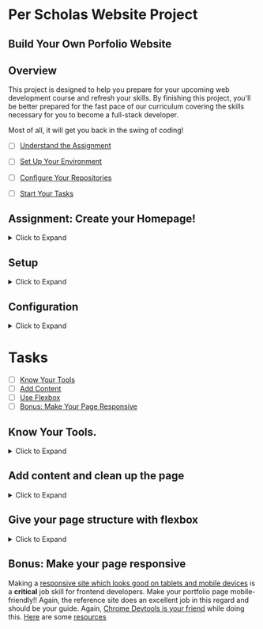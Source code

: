 # Per Scholas Website Project
## Build Your Own Porfolio Website


## Overview
This project is designed to help you prepare for your upcoming web development course and refresh your skills. By finishing this project, you'll be better prepared for the fast pace of our curriculum covering the skills necessary for you to become a full-stack developer. 

Most of all, it will get you back in the swing of coding!

- [ ] [Understand the Assignment](#assignment-create-your-homepage)
- [ ] [Set Up Your Environment](#setup)
- [ ] [Configure Your Repositories](#configuration)
- [ ] [Start Your Tasks](#tasks)


## Assignment: Create your Homepage! 
<details>
<summary> Click to Expand </summary>

A homepage is a great professional asset for any software developer, and for anyone working in tech. You are going to create a [static webpage](https://developer.mozilla.org/en-US/docs/Learn/Common_questions/Pages_sites_servers_and_search_engines#web_page) as your own homepage using HTML and CSS.

This site can be a part of your professional portfolio and a great asset in developing your career.

You will be evaluated in the following fashion:

1. [Setup](#setup) and [Configuration.](#configuration) **It is normal for setting up a development environment to take time and effort.** When you start your job, they'll expect you to take at least a day to get set up! So, give yourself time to do this. Be patient. It counts for **30%** of your assignment grade!

2. [Add content and clean up the page.](#add-content-and-clean-up-the-page) This is work to get you going. It counts for **20%** of your assignment grade.

3. [Give your page structure with flexbox!](#give-your-page-structure-with-flexbox) This is **50%** of your assignment grade.

4. [Bonus! Make your page responsive!](#bonus-make-your-page-responsive) so it looks good on a mobile device. Use the reference site as an example of how your page should look. This is an extra **20%**!

## About the Project

In this project, you will develop your own portfolio website.

As an example, we are going to follow the basic page structure on the homepage of software engineer [Brittany Chiang](https://brittanychiang.com), inspired by these [sites found on this list of portfolio pages](https://uxdesign.cc/sixteen-sick-portfolios-4159b3e2c235)

The index.html page in this repository (a collection of files hosted here on Github) contains the skeleton of your site. You will also define your own CSS classes to stylize your website. We are using the [BEM CSS Methodology](https://en.bem.info/methodology/quick-start/), which is an industry-standard method for organizing your CSS.

>Note from the Instructor: You should constantly be googling new terms/concepts during class, or, be writing them down to ask about and/or google later!

The page design for this homepage project has several key elements:

>
1. A Navigation bar
2. A Center Column with:
    * A [Hero](https://toolset.com/course-lesson/creating-a-hero-section/) section
    * Content sections "below the fold".
3. A left column with a sidebar.
4. A right column with a sidebar.

Note how all the critical information on this page is **above the fold** which means that everything on the site loads without having to scroll down the page. 

>Note from the Instructor: "Above the fold" page load time and performance are critical issues when developing real-world web apps with React.js or any other tool.**

For now we are focusing on simple page layout and design and don't have to worry about performance but it's good to start thinking about these things. 

**In this assignment you'll be working with [CSS Flexbox](https://css-tricks.com/snippets/css/a-guide-to-flexbox/), to bring this page to life and give it structure!**
</details>

## Setup
<details>
<summary>Click to Expand</summary>
You will need the following things:

1. A programming text editor. I highly recommend [installing Visual Studio Code](https://code.visualstudio.com), as a popular text editor leveraged both among industry teams and in the course.

2. A web browser. I highly recommend using [Google Chrome](https://www.google.com/chrome/). Chrome and Chrome Devtools (part of the [web browser](https://en.wikipedia.org/wiki/Web_browser)) are industry standards for frontend development and we'll be using them in the course.

3. A [Github account](https://github.com/). You will be submitting your pre-work by submitting a link to a github repository containing your work..

**Click on the links above for installation/setup instructions for all operating systems.**
</details>

## Configuration
<details>
<summary>Click to Expand</summary>
1. [Fork](https://docs.github.com/en/get-started/quickstart/fork-a-repo) this repository so that you have a main copy of this set of files under your own Github account.
2. Use [`git clone`](https://www.atlassian.com/git/tutorials/setting-up-a-repository/git-clone) to make a copy of your own forked repository (from your Github account) to your local directory (on your device)

3. [Open up](https://docs.microsoft.com/en-us/visualstudio/ide/develop-code-in-visual-studio-without-projects-or-solutions?view=vs-2019) the local copy of this repository using Visual Studio Code. Rename the "Per-Scholas-React-Course" to "Per-Scholas-React-Course-{your full name here without spaces in [CamelCase](https://en.wikipedia.org/wiki/Camel_case)}" as a local directory to contain your final README.md file and other files.

4. [Set up Visual Studio Code with Github](https://code.visualstudio.com/docs/editor/github)

5. [Save and push changes](https://www.atlassian.com/git/tutorials/saving-changes) to your own Github account

6. Install the Visual Studio Code [Liveserver extension](https://marketplace.visualstudio.com/items?itemName=ritwickdey.LiveServer). You will use this to host your website as you work.
<img width="1919" alt="vs-code-liveserver" src="https://user-images.githubusercontent.com/4441280/123363003-46a3f580-d537-11eb-8bd0-1520f30410ff.png">

7. Ensure the [`index.html`](index.html) and [`styles.css`](index.html) files from this project are included in your forked copy on your own github repository.
</details>

# Tasks

- [ ] [Know Your Tools](https://github.com/Per-Scholas-Org/WebsiteProject/#know-your-tools)
- [ ] [Add Content](https://github.com/Per-Scholas-Org/WebsiteProject/#add-content-and-clean-up-the-page)
- [ ] [Use Flexbox](https://github.com/Per-Scholas-Org/WebsiteProject/#give-your-page-structure-with-flexbox)
- [ ] [Bonus: Make Your Page Responsive](https://github.com/Per-Scholas-Org/WebsiteProject/#bonus-make-your-page-responsive)

## Know Your Tools.
<details>
<summary>Click to Expand</summary>

1. [Review how to open Chrome Devtools](https://developer.chrome.com/docs/devtools/open/).
2. [See how you can use Chrome Devtools to view and change your CSS!!](https://developer.chrome.com/docs/devtools/css/). **You should be doing this as you work** - it's a LOT faster than making changes in your text editor. Prototype the changes using Devtools, then add them in your text editor!
</details>

## Add content and clean up the page
<details>
<summary>Click to Expand</summary>

1. Replace all of the sample text with your own words and about yourself. **This doesn't have to be perfect -- just be sure there are no spelling or grammar errors**. 

2. Use a [web-safe font](https://blog.hubspot.com/website/web-safe-html-css-fonts) for section headings **and** section paragraphs (the main content/text of each section). 

**There is an example of this in the styles.css file for the assignment**.

3. Make the "Get in Touch" `<a>` tag (also called a link or href) a [mailto](https://developer.mozilla.org/en-US/docs/Web/HTML/Element/a#attr-href) link so that people can email you! If you're not comfortable using your real email address, just use a made-up email address like "test123@test123.com".

4. Make the background color of your main content section (the center column) different from the side columns.

5. Remove the numbers ("1", "2", etc) from the ordered list in your header nav section. [See here](https://stackoverflow.com/questions/40670124/how-do-i-remove-the-numbers-in-ol/40670629). **FYI the "header nav section" is the small menu in the header reading "About, Experience".**

6. Make the header nav section links [relative links](https://developer.mozilla.org/en-US/docs/Learn/HTML/Introduction_to_HTML/Creating_hyperlinks#absolute_versus_relative_urls) to their main content sections, i.e. clicking on "About" should take you to the "About" section of your page. Google "relative links" if the above link isn't helpful.
</details>

## Give your page structure with flexbox
<details>
<summary>Click to Expand</summary>

**IMPORTANT: You may not use CSS frameworks for this assignment. Write your own CSS. Feel free to find examples of relevant CSS to reference - many are linked to in this README.**

**This is the guts of your assignment.** Use CSS Flexbox to structure your portfolio page! We want a similar structure to the example site. I recommend reading [A complete guide to Flexbox](https://css-tricks.com/snippets/css/a-guide-to-flexbox/). Additional resources are [here](https://developer.mozilla.org/en-US/docs/Web/CSS/CSS_Flexible_Box_Layout/Basic_Concepts_of_Flexbox), [and here](https://github.com/afonsopacifer/awesome-flexbox). Break this task down like so:

I've added some background colors to help you visualize the page structure. I **HIGHLY** recommend adding background colors to help you visualize as you apply flexbox styles to structure the page.

1. First, apply flexbox to put the header at the top of the page, and everything else below the header. [This might help](header.md).
2. Then, use flexbox to create your three column-layout (left, center, right). [This might help](three-column-layout.md).
3. Next use flexbox to create the "content sections" of the center column. [This might help](content-sections.md).
4. Now make sure your first "Hero Section" with the large text is styled well.
</details>

## Bonus: Make your page responsive

Making a [responsive site which looks good on tablets and mobile devices](https://developer.mozilla.org/en-US/docs/Learn/CSS/CSS_layout/Responsive_Design) is a **critical** job skill for frontend developers. Make your portfolio page mobile-friendly!! Again, the reference site does an excellent job in this regard and should be your guide. Again, [Chrome Devtools is your friend](https://developer.chrome.com/docs/devtools/device-mode/#viewport) while doing this. [Here](https://coder-coder.com/build-flexbox-website-layout/) are some [resources](https://www.freecodecamp.org/news/learn-flexbox-build-5-layouts/)
